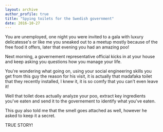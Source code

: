 ```yaml
---
layout: archive
author_profile: true
title: "Spying toilets for the Swedish government"
date: 2016-10-27
---
```

You are unemployed, one night you were invited to a gala with luxury delicatesse's or like me you sneaked out to a meetup mostly because of the free food it offers, later that evening you had an amazing poo!

Next morning, a governement representative official kicks in at your house and keep asking you questions how you manage your life.

You're wondering what going on, using your social engineering skills you get from this guy the reason for his visit, it is actually that madafaka toilet that they recently installed, I knew it, it is so comfy that you can't even leave it!

Well that toilet does actually analyze your poo, extract key ingredients you've eaten and send it to the governement to identify what you've eaten.

This guy also told me that the smell goes attached as well, however he asked to keep it a secret.

TRUE STORY!
